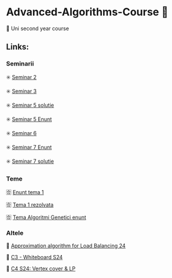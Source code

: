 # Advanced-Algorithms-Course :receipt:
:file_folder: Uni second year course  

## Links:

### Seminarii

:eight_spoked_asterisk: [Seminar 2](https://docs.google.com/document/d/1HohnLaHkbe1I1DSp3RHiwEFxtE1y-pSa-WhLtdFA2W0/edit?usp=sharing)

:eight_spoked_asterisk: [Seminar 3](https://docs.google.com/document/d/1zNutXZyMCRIEh_rxTrvYr8M12WS9SsHlq4ahPRyp9Gg/edit?usp=sharing)

:eight_spoked_asterisk: [Seminar 5 solutie](https://docs.google.com/document/d/19JJBb9RKGJ5p78qUUCjTgY6fmo26_IpWXaVAdq3_LKw/edit?usp=sharing)

:eight_spoked_asterisk: [Seminar 5 Enunt](https://drive.google.com/file/d/12XIQgei8AP4UDGliw2UisePfOe27sONZ/view)

:eight_spoked_asterisk: [Seminar 6](https://docs.google.com/document/d/1xkIjuDvhzdWc6sC9EtpyKGcGHUihtSKf5n9Fdg1ZZUo/edit?usp=sharing)

:eight_spoked_asterisk: [Seminar 7 Enunt](https://drive.google.com/file/d/1FqsU4k7i4p_AZU8tUtnmzgCNi3rd0Znm/view)

:eight_spoked_asterisk: [Seminar 7 solutie](https://docs.google.com/document/d/1axH5UPbHyec3YZgXOzW15QMaXSxwO6_MHMnm3bmKsyk/edit?usp=sharing)

### Teme

:u5408: [Enunt tema 1](https://docs.google.com/document/d/1C3WmllHTZg6TgJ5mlmNXLrkAe3TZ8coAjmIGD6gQiIY/edit?usp=sharing)

:u5408: [Tema 1 rezolvata](https://www.notion.so/Tema-1-Algoritmi-Avansati-7317d320399a4f769550cbaf583aaa95)

:u5408: [Tema Algoritmi Genetici enunt](https://docs.google.com/document/d/1kU-W9St2Ac26ngh7eKq7ym1Vk2EN0PYEVlKUL1pOCGg/edit?usp=sharing)

### Altele

:large_blue_diamond: [Approximation algorithm for Load Balancing 24](https://docs.google.com/document/d/1XP_qHdGova3kFeZ_V6DEUPq0iDwyCj5gewli3SGL32c/edit?usp=sharing)

:large_blue_diamond:  [C3 - Whiteboard S24](https://docs.google.com/document/d/19rr-G4Kk_9-oDRIs_R9uNBThBZ5B29BNqrlmahF-FJ4/edit?usp=sharing)

:large_blue_diamond:  [C4 S24: Vertex cover & LP](https://docs.google.com/document/d/1nOOjU98GvcDGDzWHJNPcsGrjovvRVu1uS2dC1bve1iM/edit?usp=sharing)




